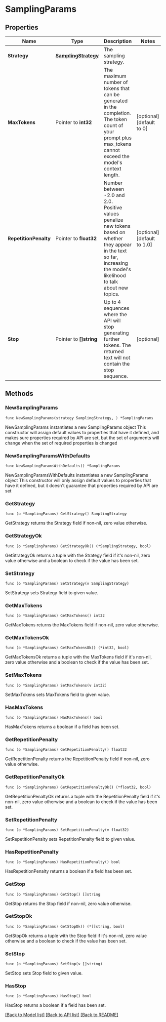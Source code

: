 # SamplingParams

## Properties

Name | Type | Description | Notes
------------ | ------------- | ------------- | -------------
**Strategy** | [**SamplingStrategy**](SamplingStrategy.md) | The sampling strategy. | 
**MaxTokens** | Pointer to **int32** | The maximum number of tokens that can be generated in the completion. The token count of your prompt plus max_tokens cannot exceed the model&#39;s context length. | [optional] [default to 0]
**RepetitionPenalty** | Pointer to **float32** | Number between -2.0 and 2.0. Positive values penalize new tokens based on whether they appear in the text so far, increasing the model&#39;s likelihood to talk about new topics. | [optional] [default to 1.0]
**Stop** | Pointer to **[]string** | Up to 4 sequences where the API will stop generating further tokens. The returned text will not contain the stop sequence. | [optional] 

## Methods

### NewSamplingParams

`func NewSamplingParams(strategy SamplingStrategy, ) *SamplingParams`

NewSamplingParams instantiates a new SamplingParams object
This constructor will assign default values to properties that have it defined,
and makes sure properties required by API are set, but the set of arguments
will change when the set of required properties is changed

### NewSamplingParamsWithDefaults

`func NewSamplingParamsWithDefaults() *SamplingParams`

NewSamplingParamsWithDefaults instantiates a new SamplingParams object
This constructor will only assign default values to properties that have it defined,
but it doesn't guarantee that properties required by API are set

### GetStrategy

`func (o *SamplingParams) GetStrategy() SamplingStrategy`

GetStrategy returns the Strategy field if non-nil, zero value otherwise.

### GetStrategyOk

`func (o *SamplingParams) GetStrategyOk() (*SamplingStrategy, bool)`

GetStrategyOk returns a tuple with the Strategy field if it's non-nil, zero value otherwise
and a boolean to check if the value has been set.

### SetStrategy

`func (o *SamplingParams) SetStrategy(v SamplingStrategy)`

SetStrategy sets Strategy field to given value.


### GetMaxTokens

`func (o *SamplingParams) GetMaxTokens() int32`

GetMaxTokens returns the MaxTokens field if non-nil, zero value otherwise.

### GetMaxTokensOk

`func (o *SamplingParams) GetMaxTokensOk() (*int32, bool)`

GetMaxTokensOk returns a tuple with the MaxTokens field if it's non-nil, zero value otherwise
and a boolean to check if the value has been set.

### SetMaxTokens

`func (o *SamplingParams) SetMaxTokens(v int32)`

SetMaxTokens sets MaxTokens field to given value.

### HasMaxTokens

`func (o *SamplingParams) HasMaxTokens() bool`

HasMaxTokens returns a boolean if a field has been set.

### GetRepetitionPenalty

`func (o *SamplingParams) GetRepetitionPenalty() float32`

GetRepetitionPenalty returns the RepetitionPenalty field if non-nil, zero value otherwise.

### GetRepetitionPenaltyOk

`func (o *SamplingParams) GetRepetitionPenaltyOk() (*float32, bool)`

GetRepetitionPenaltyOk returns a tuple with the RepetitionPenalty field if it's non-nil, zero value otherwise
and a boolean to check if the value has been set.

### SetRepetitionPenalty

`func (o *SamplingParams) SetRepetitionPenalty(v float32)`

SetRepetitionPenalty sets RepetitionPenalty field to given value.

### HasRepetitionPenalty

`func (o *SamplingParams) HasRepetitionPenalty() bool`

HasRepetitionPenalty returns a boolean if a field has been set.

### GetStop

`func (o *SamplingParams) GetStop() []string`

GetStop returns the Stop field if non-nil, zero value otherwise.

### GetStopOk

`func (o *SamplingParams) GetStopOk() (*[]string, bool)`

GetStopOk returns a tuple with the Stop field if it's non-nil, zero value otherwise
and a boolean to check if the value has been set.

### SetStop

`func (o *SamplingParams) SetStop(v []string)`

SetStop sets Stop field to given value.

### HasStop

`func (o *SamplingParams) HasStop() bool`

HasStop returns a boolean if a field has been set.


[[Back to Model list]](../README.md#documentation-for-models) [[Back to API list]](../README.md#documentation-for-api-endpoints) [[Back to README]](../README.md)


